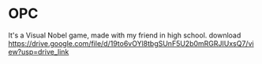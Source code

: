 # OPC
It's a Visual Nobel game, made with my friend in high school.
download
https://drive.google.com/file/d/19to6vOYl8tbgSUnF5U2b0mRGRJIUxsQ7/view?usp=drive_link
